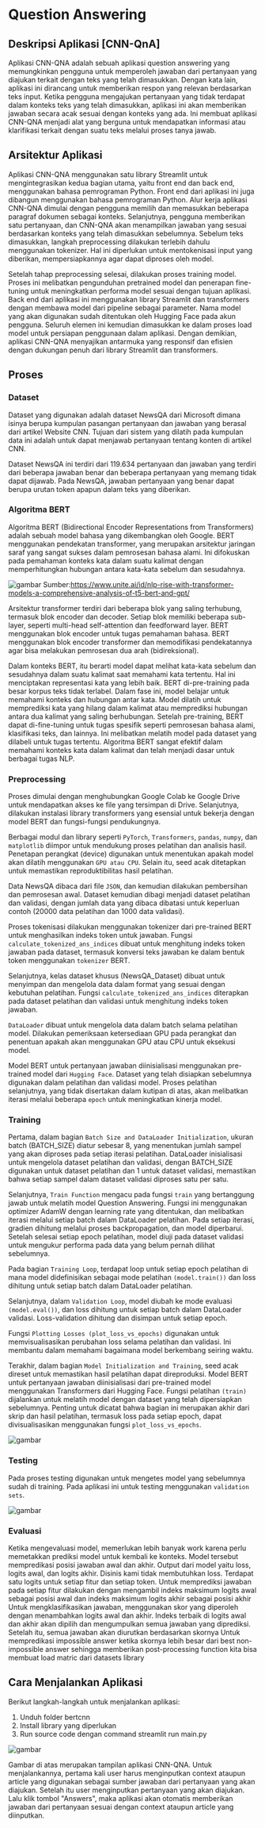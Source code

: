 # Question Answering

## Deskripsi Aplikasi [CNN-QnA]

Aplikasi CNN-QNA adalah sebuah aplikasi question answering yang memungkinkan pengguna untuk memperoleh jawaban dari pertanyaan yang diajukan terkait dengan teks yang telah dimasukkan. Dengan kata lain, aplikasi ini dirancang untuk memberikan respon yang relevan berdasarkan teks input. Ketika pengguna mengajukan pertanyaan yang tidak terdapat dalam konteks teks yang telah dimasukkan, aplikasi ini akan memberikan jawaban secara acak sesuai dengan konteks yang ada. Ini membuat aplikasi CNN-QNA menjadi alat yang berguna untuk mendapatkan informasi atau klarifikasi terkait dengan suatu teks melalui proses tanya jawab.

## Arsitektur Aplikasi

Aplikasi CNN-QNA menggunakan satu library Streamlit untuk mengintegrasikan kedua bagian utama, yaitu front end dan back end, menggunakan bahasa pemrograman Python. Front end dari aplikasi ini juga dibangun menggunakan bahasa pemrograman Python. Alur kerja aplikasi CNN-QNA dimulai dengan pengguna memilih dan memasukkan beberapa paragraf dokumen sebagai konteks. Selanjutnya, pengguna memberikan satu pertanyaan, dan CNN-QNA akan menampilkan jawaban yang sesuai berdasarkan konteks yang telah dimasukkan sebelumnya. Sebelum teks dimasukkan, langkah preprocessing dilakukan terlebih dahulu menggunakan tokenizer. Hal ini diperlukan untuk mentokenisasi input yang diberikan, mempersiapkannya agar dapat diproses oleh model.

Setelah tahap preprocessing selesai, dilakukan proses training model. Proses ini melibatkan pengunduhan pretrained model dan penerapan fine-tuning untuk meningkatkan performa model sesuai dengan tujuan aplikasi. Back end dari aplikasi ini menggunakan library Streamlit dan transformers dengan membawa model dari pipeline sebagai parameter. Nama model yang akan digunakan sudah ditentukan oleh Hugging Face pada akun pengguna. Seluruh elemen ini kemudian dimasukkan ke dalam proses load model untuk persiapan penggunaan dalam aplikasi. Dengan demikian, aplikasi CNN-QNA menyajikan antarmuka yang responsif dan efisien dengan dukungan penuh dari library Streamlit dan transformers.


## Proses


### Dataset

Dataset yang digunakan adalah dataset NewsQA dari Microsoft dimana isinya berupa kumpulan pasangan pertanyaan dan jawaban yang berasal dari artikel Website CNN. Tujuan dari sistem yang dilatih pada kumpulan data ini adalah untuk dapat menjawab pertanyaan tentang konten di artikel CNN.

Dataset NewsQA ini terdiri dari 119.634 pertanyaan dan jawaban yang terdiri dari beberapa jawaban benar dan beberapa pertanyaan yang memang tidak dapat dijawab. Pada NewsQA, jawaban pertanyaan yang benar dapat berupa urutan token apapun dalam teks yang diberikan.


### Algoritma BERT

Algoritma BERT (Bidirectional Encoder Representations from Transformers) adalah sebuah model bahasa yang dikembangkan oleh Google. BERT menggunakan pendekatan transformer, yang merupakan arsitektur jaringan saraf yang sangat sukses dalam pemrosesan bahasa alami. Ini difokuskan pada pemahaman konteks kata dalam suatu kalimat dengan memperhitungkan hubungan antara kata-kata sebelum dan sesudahnya.

![gambar](https://github.com/Aderangga/CNN-QnA/assets/83385281/f10e47a6-6733-4876-b2b9-7f1c704ebcdf)
Sumber:https://www.unite.ai/id/nlp-rise-with-transformer-models-a-comprehensive-analysis-of-t5-bert-and-gpt/

Arsitektur transformer terdiri dari beberapa blok yang saling terhubung, termasuk blok encoder dan decoder. Setiap blok memiliki beberapa sub-layer, seperti multi-head self-attention dan feedforward layer. BERT menggunakan blok encoder untuk tugas pemahaman bahasa. BERT menggunakan blok encoder transformer dan memodifikasi pendekatannya agar bisa melakukan pemrosesan dua arah (bidireksional). 

Dalam konteks BERT, itu berarti model dapat melihat kata-kata sebelum dan sesudahnya dalam suatu kalimat saat memahami kata tertentu. Hal ini menciptakan representasi kata yang lebih baik. BERT di-pre-training pada besar korpus teks tidak terlabel. Dalam fase ini, model belajar untuk memahami konteks dan hubungan antar kata. Model dilatih untuk memprediksi kata yang hilang dalam kalimat atau memprediksi hubungan antara dua kalimat yang saling berhubungan. Setelah pre-training, BERT dapat di-fine-tuning untuk tugas spesifik seperti pemrosesan bahasa alami, klasifikasi teks, dan lainnya. Ini melibatkan melatih model pada dataset yang dilabeli untuk tugas tertentu. Algoritma BERT sangat efektif dalam memahami konteks kata dalam kalimat dan telah menjadi dasar untuk berbagai tugas NLP.


### Preprocessing

Proses dimulai dengan menghubungkan Google Colab ke Google Drive untuk mendapatkan akses ke file yang tersimpan di Drive. Selanjutnya, dilakukan instalasi library transformers yang esensial untuk bekerja dengan model BERT dan fungsi-fungsi pendukungnya.

Berbagai modul dan library seperti `PyTorch`, `Transformers`, `pandas`, `numpy`, dan `matplotlib` diimpor untuk mendukung proses pelatihan dan analisis hasil. Penetapan perangkat (device) digunakan untuk menentukan apakah model akan dilatih menggunakan `GPU atau CPU`. Selain itu, seed acak ditetapkan untuk memastikan reproduktibilitas hasil pelatihan.

Data NewsQA dibaca dari file `JSON`, dan kemudian dilakukan pembersihan dan pemrosesan awal. Dataset kemudian dibagi menjadi dataset pelatihan dan validasi, dengan jumlah data yang dibaca dibatasi untuk keperluan contoh (20000 data pelatihan dan 1000 data validasi).

Proses tokenisasi dilakukan menggunakan tokenizer dari pre-trained BERT untuk menghasilkan indeks token untuk jawaban. Fungsi `calculate_tokenized_ans_indices` dibuat untuk menghitung indeks token jawaban pada dataset, termasuk konversi teks jawaban ke dalam bentuk token menggunakan `tokenizer` BERT.

Selanjutnya, kelas dataset khusus (NewsQA_Dataset) dibuat untuk menyimpan dan mengelola data dalam format yang sesuai dengan kebutuhan pelatihan. Fungsi `calculate_tokenized_ans_indices` diterapkan pada dataset pelatihan dan validasi untuk menghitung indeks token jawaban.

`DataLoader` dibuat untuk mengelola data dalam batch selama pelatihan model. Dilakukan pemeriksaan ketersediaan GPU pada perangkat dan penentuan apakah akan menggunakan GPU atau CPU untuk eksekusi model.

Model BERT untuk pertanyaan jawaban diinisialisasi menggunakan pre-trained model dari `Hugging Face`. Dataset yang telah disiapkan sebelumnya digunakan dalam pelatihan dan validasi model. Proses pelatihan selanjutnya, yang tidak disertakan dalam kutipan di atas, akan melibatkan iterasi melalui beberapa `epoch` untuk meningkatkan kinerja model.



### Training

Pertama, dalam bagian `Batch Size and DataLoader Initialization`, ukuran batch (BATCH_SIZE) diatur sebesar 8, yang menentukan jumlah sampel yang akan diproses pada setiap iterasi pelatihan. DataLoader inisialisasi untuk mengelola dataset pelatihan dan validasi, dengan BATCH_SIZE digunakan untuk dataset pelatihan dan 1 untuk dataset validasi, memastikan bahwa setiap sampel dalam dataset validasi diproses satu per satu.

Selanjutnya, `Train Function` mengacu pada fungsi `train` yang bertanggung jawab untuk melatih model Question Answering. Fungsi ini menggunakan optimizer AdamW dengan learning rate yang ditentukan, dan melibatkan iterasi melalui setiap batch dalam DataLoader pelatihan. Pada setiap iterasi, gradien dihitung melalui proses backpropagation, dan model diperbarui. Setelah selesai setiap epoch pelatihan, model diuji pada dataset validasi untuk mengukur performa pada data yang belum pernah dilihat sebelumnya.

Pada bagian `Training Loop`, terdapat loop untuk setiap epoch pelatihan di mana model didefinisikan sebagai mode pelatihan `(model.train())` dan loss dihitung untuk setiap batch dalam DataLoader pelatihan.

Selanjutnya, dalam `Validation Loop`, model diubah ke mode evaluasi `(model.eval())`, dan loss dihitung untuk setiap batch dalam DataLoader validasi. Loss-validation dihitung dan disimpan untuk setiap epoch.

Fungsi `Plotting Losses (plot_loss_vs_epochs)` digunakan untuk memvisualisasikan perubahan loss selama pelatihan dan validasi. Ini membantu dalam memahami bagaimana model berkembang seiring waktu.

Terakhir, dalam bagian `Model Initialization and Training`, seed acak direset untuk memastikan hasil pelatihan dapat direproduksi. Model BERT untuk pertanyaan jawaban diinisialisasi dari pre-trained model menggunakan Transformers dari Hugging Face. Fungsi pelatihan `(train)` dijalankan untuk melatih model dengan dataset yang telah dipersiapkan sebelumnya. Penting untuk dicatat bahwa bagian ini merupakan akhir dari skrip dan hasil pelatihan, termasuk loss pada setiap epoch, dapat divisualisasikan menggunakan fungsi `plot_loss_vs_epochs`.

![gambar](https://github.com/Aderangga/CNN-QnA/assets/83385281/71c9abc0-dc0d-4fd0-9e07-5b623209226c)


### Testing
Pada proses testing digunakan untuk mengetes model yang sebelumnya sudah di training. Pada aplikasi ini untuk testing menggunakan `validation sets`.

![gambar](https://github.com/Aderangga/CNN-QnA/assets/83385281/281c2a77-2e16-43e8-b075-a0a3f20f28cd)

### Evaluasi
 Ketika mengevaluasi model, memerlukan lebih banyak work karena perlu memetakkan prediksi model untuk kembali ke konteks. Model tersebut mempredikasi posisi jawaban awal dan akhir. Output dari model yaitu loss, logits awal, dan logits akhir. Disinis kami tidak membutuhkan loss. Terdapat satu logits untuk setiap fitur dan setiap token. Untuk memprediksi jawaban pada setiap fitur dilakukan dengan mengambil indeks maksimum logits awal sebagai posisi awal dan indeks maksimum logits akhir sebagai posisi akhir Untuk mengklasifikasikan jawaban, menggunakan skor yang diperoleh dengan menambahkan logits awal dan akhir. Indeks terbaik di logits awal dan akhir akan dipilih dan mengumpulkan semua jawaban yang diprediksi. Setelah itu, semua jawaban akan diurutkan berdasarkan skornya Untuk mempredikasi impossible answer ketika skornya lebih besar dari best non-impossible answer sehingga memberikan post-processing function kita bisa membuat load matric dari datasets library


## Cara Menjalankan Aplikasi
Berikut langkah-langkah untuk menjalankan aplikasi:

1.	Unduh folder bertcnn
2.	Install library yang diperlukan
3.	Run source code dengan command streamlit run main.py


![gambar](https://github.com/Aderangga/CNN-QnA/assets/83385281/ec105ab9-abf7-4960-82b1-34a5c4f69431)


Gambar di atas merupakan tampilan aplikasi CNN-QNA. Untuk menjalankannya, pertama kali user harus menginputkan context ataupun article yang digunakan sebagai sumber jawaban dari pertanyaan yang akan diajukan. Setelah itu user menginputkan pertanyaan yang akan diajukan. Lalu klik tombol "Answers", maka aplikasi akan otomatis memberikan jawaban dari pertanyaan sesuai dengan context ataupun article yang diinputkan.
